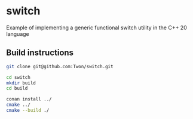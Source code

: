 # switch
Example of implementing a generic functional switch utility in the C++ 20 language

## Build instructions

```bash
git clone git@github.com:Twon/switch.git

cd switch
mkdir build
cd build

conan install ../
cmake ../
cmake --build ./
```